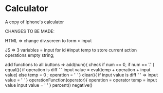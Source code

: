 # Calculator
A copy of Iphone's calculator

CHANGES TO BE MADE:

HTML => change div.screen to form > input

JS => 
3 variables = input for id #input
              temp to store current action
              operations empty string;
              
add functions to all buttons => add(num){
    check if num == 0, if num == '.'
}
equal(){
    if operation is diff ' '
          input value = eval(temp + operation +  input value)
      else temp = 0 ; operation = ' '
}
clear(){
    if input value is diff ' ' => input value = ' '
}
operationFunction(operator){
      operation = operator
      temp = input value
      input value = ' '
} percent() negative()
